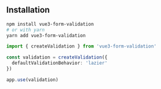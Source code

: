 ## Installation

<script setup>
import HelloWorld from './.vitepress/components/HelloWorld.vue'
</script>

```bash
npm install vue3-form-validation
# or with yarn
yarn add vue3-form-validation
```

```ts
import { createValidation } from 'vue3-form-validation'

const validation = createValidation({
  defaultValidationBehavior: 'lazier'
})

app.use(validation)
```

<HelloWorld />
